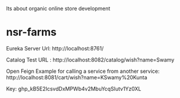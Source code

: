 Its about organic online store development
# nsr-farms
Eureka Server Url: http://localhost:8761/

Catalog Test URL : http://localhost:8082/catalog/wish?name=Swamy

Open Feign Example for calling a service from another service: http://localhost:8081/cart/wish?name=KSwamy%20Kunta

Key: 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
